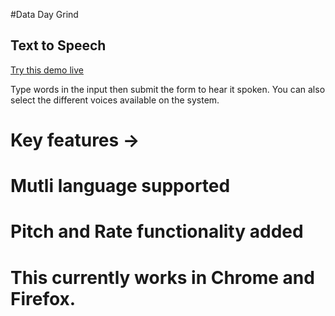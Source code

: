 #Data Day Grind

## Text to Speech
[Try this demo live](https://vigilant-wescoff-c2d2d0.netlify.app/)

Type words in the input then submit the form to hear it spoken. You can also select the different voices available on the system.
# Key features ->
# Mutli language supported
# Pitch and Rate functionality added
# This currently works in Chrome and Firefox.
